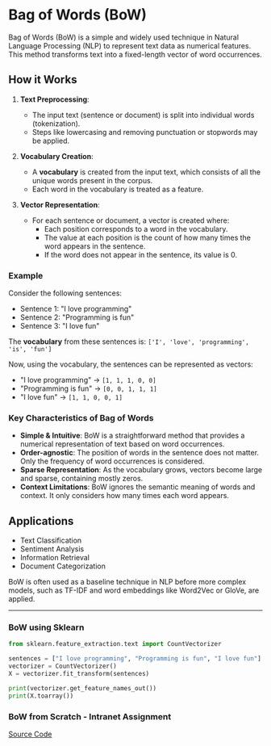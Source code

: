 # Bag of Words (BoW)

Bag of Words (BoW) is a simple and widely used technique in Natural Language Processing (NLP) to represent text data as numerical features. This method transforms text into a fixed-length vector of word occurrences.

## How it Works

1. **Text Preprocessing**: 
    - The input text (sentence or document) is split into individual words (tokenization).
    - Steps like lowercasing and removing punctuation or stopwords may be applied.

2. **Vocabulary Creation**:
    - A **vocabulary** is created from the input text, which consists of all the unique words present in the corpus.
    - Each word in the vocabulary is treated as a feature.

3. **Vector Representation**:
    - For each sentence or document, a vector is created where:
        - Each position corresponds to a word in the vocabulary.
        - The value at each position is the count of how many times the word appears in the sentence.
        - If the word does not appear in the sentence, its value is 0.

### Example

Consider the following sentences:

- Sentence 1: "I love programming"
- Sentence 2: "Programming is fun"
- Sentence 3: "I love fun"

The **vocabulary** from these sentences is: `['I', 'love', 'programming', 'is', 'fun']`

Now, using the vocabulary, the sentences can be represented as vectors:

- "I love programming" → `[1, 1, 1, 0, 0]`
- "Programming is fun" → `[0, 0, 1, 1, 1]`
- "I love fun" → `[1, 1, 0, 0, 1]`

### Key Characteristics of Bag of Words

- **Simple & Intuitive**: BoW is a straightforward method that provides a numerical representation of text based on word occurrences.
- **Order-agnostic**: The position of words in the sentence does not matter. Only the frequency of word occurrences is considered.
- **Sparse Representation**: As the vocabulary grows, vectors become large and sparse, containing mostly zeros.
- **Context Limitations**: BoW ignores the semantic meaning of words and context. It only considers how many times each word appears.

## Applications

- Text Classification
- Sentiment Analysis
- Information Retrieval
- Document Categorization

BoW is often used as a baseline technique in NLP before more complex models, such as TF-IDF and word embeddings like Word2Vec or GloVe, are applied.

---

### BoW using Sklearn

```python
from sklearn.feature_extraction.text import CountVectorizer

sentences = ["I love programming", "Programming is fun", "I love fun"]
vectorizer = CountVectorizer()
X = vectorizer.fit_transform(sentences)

print(vectorizer.get_feature_names_out())
print(X.toarray())
```

### BoW from Scratch - Intranet Assignment

[Source Code](https://github.com/kayc0des/alu-machine_learning/blob/master/supervised_learning/word_embeddings/0-bag_of_words.py)